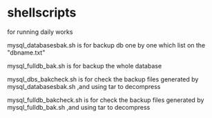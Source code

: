 # shellscripts
for running daily works


mysql_databasesbak.sh is for backup db one by one which list on the "dbname.txt"

mysql_fulldb_bak.sh is for backup the whole database

mysql_dbs_bakcheck.sh is for check the backup files generated by mysql_databasesbak.sh ,and using tar to decompress

mysql_fulldb_bakcheck.sh is for check the backup files generated by mysql_fulldb_bak.sh ,and using tar to decompress
